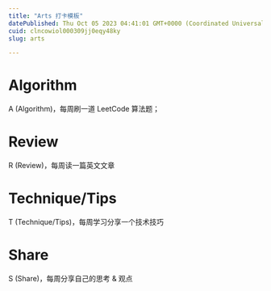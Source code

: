 ```yaml
---
title: "Arts 打卡模板"
datePublished: Thu Oct 05 2023 04:41:01 GMT+0000 (Coordinated Universal Time)
cuid: clncowiol000309jj0eqy48ky
slug: arts

---
```


# Algorithm

A (Algorithm)，每周刷一道 LeetCode 算法题；

# Review

R (Review)，每周读一篇英文文章

# Technique/Tips

T (Technique/Tips)，每周学习分享一个技术技巧

# Share

S (Share)，每周分享自己的思考 & 观点